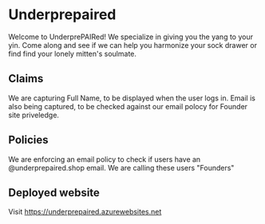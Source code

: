 # Underprepaired 
Welcome to UnderprePAIRed! We specialize in giving you the yang to your yin. Come along and see if we can help you harmonize your sock drawer or find find your lonely mitten's soulmate.

## Claims
We are capturing Full Name, to be displayed when the user logs in. Email is also being captured, to be checked against our email polocy for Founder site priveledge.

## Policies
We are enforcing an email policy to check if users have an @underprepaired.shop email. We are calling these users "Founders"

## Deployed website
Visit https://underprepaired.azurewebsites.net
